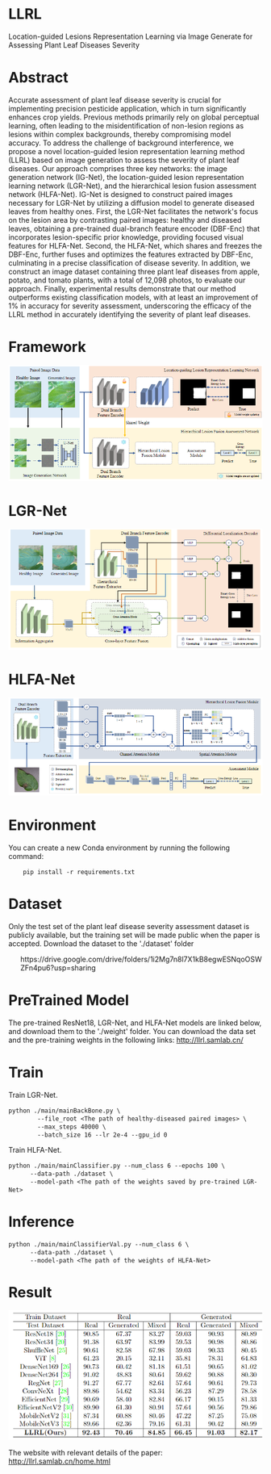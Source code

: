 # LLRL
Location-guided Lesions Representation Learning via Image Generate for Assessing Plant Leaf Diseases Severity
# Abstract
Accurate assessment of plant leaf disease severity is crucial for implementing precision pesticide application, which in turn significantly enhances crop yields. Previous methods primarily rely on global perceptual learning, often leading to the misidentification of non-lesion regions as lesions within complex backgrounds, thereby compromising model accuracy. To address the challenge of background interference, we propose a novel location-guided lesion representation learning method (LLRL) based on image generation to assess the severity of plant leaf diseases. Our approach comprises three key networks: the image generation network (IG-Net), the location-guided lesion representation learning network (LGR-Net), and the hierarchical lesion fusion assessment network (HLFA-Net). IG-Net is designed to construct paired images necessary for LGR-Net by utilizing a diffusion model to generate diseased leaves from healthy ones. First, the LGR-Net facilitates the network's focus on the lesion area by contrasting paired images: healthy and diseased leaves, obtaining a pre-trained dual-branch feature encoder (DBF-Enc) that incorporates lesion-specific prior knowledge, providing focused visual features for HLFA-Net. Second, the HLFA-Net, which shares and freezes the DBF-Enc, further fuses and optimizes the features extracted by DBF-Enc, culminating in a precise classification of disease severity. In addition, we construct an image dataset containing three plant leaf diseases from apple, potato, and tomato plants, with a total of 12,098 photos, to evaluate our approach. Finally, experimental results demonstrate that our method outperforms existing classification models, with at least an improvement of 1\% in accuracy for severity assessment, underscoring the efficacy of the LLRL method in accurately identifying the severity of plant leaf diseases.

# Framework
![Framework](imgs/overview.jpg)

# LGR-Net
![LGR-Net](imgs/LGR-Net.jpg)

# HLFA-Net
![HLFA-Net](imgs/HLFA-Net.png)

# Environment
You can create a new Conda environment by running the following command:
```
    pip install -r requirements.txt
```

# Dataset
Only the test set of the plant leaf disease severity assessment dataset is publicly available, but the training set will be made public when the paper is accepted. Download the dataset to the './dataset' folder
<ul>
https://drive.google.com/drive/folders/1i2Mg7n8l7X1kB8egwESNqoOSWZFn4pu6?usp=sharing
</ul>

# PreTrained Model
The pre-trained ResNet18, LGR-Net, and HLFA-Net models are linked below, and download them to the './weight' folder. You can download the data set and the pre-training weights in the following links:
http://llrl.samlab.cn/

# Train
Train LGR-Net.
```
python ./main/mainBackBone.py \
        --file_root <The path of healthy-diseased paired images> \
        --max_steps 40000 \
        --batch_size 16 --lr 2e-4 --gpu_id 0
```
Train HLFA-Net.
```
python ./main/mainClassifier.py --num_class 6 --epochs 100 \
      --data-path ./dataset \
      --model-path <The path of the weights saved by pre-trained LGR-Net>
```

# Inference
```
python ./main/mainClassifierVal.py --num_class 6 \
      --data-path ./dataset \
      --model-path <The path of the weights of HLFA-Net>
```


# Result
![result](imgs/result.jpg)


The website with relevant details of the paper: http://llrl.samlab.cn/home.html
